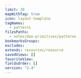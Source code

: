 ```yaml
---
limit: 20
mapWithTag: true
icon: layout-template
tagNames:
  - patterns
filesPaths:
  - notes/dao-primitives/patterns
bookmarksGroups: 
excludes: 
extends: resources/resource
savedViews: []
favoriteView: 
fieldsOrder: []
version: "2.4"
---
```

